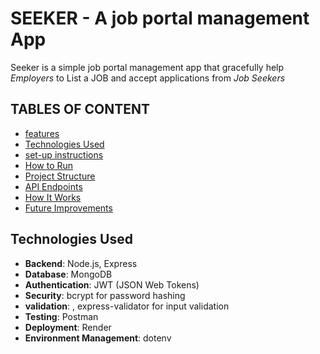 # SEEKER - A job portal management App

Seeker is a simple job portal management app that gracefully help *Employers* to List a JOB and accept applications from *Job Seekers* 

## TABLES OF CONTENT
- [features](#features)
- [Technologies Used](#technologies-used)
- [set-up instructions](#setup-instructions)
- [How to Run](#how-to-run)
- [Project Structure](#project-structure)
- [API Endpoints](#api-endpoints)
- [How It Works](#how-it-works)
- [Future Improvements](#future-improvements)


## Technologies Used

- **Backend**: Node.js, Express
- **Database**: MongoDB
- **Authentication**: JWT (JSON Web Tokens)
- **Security**: bcrypt for password hashing
- **validation**: , express-validator for input validation
- **Testing**: Postman
- **Deployment**: Render
- **Environment Management**: dotenv